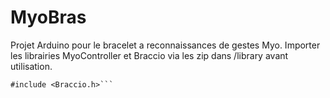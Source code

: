 # MyoBras
Projet Arduino pour le bracelet a reconnaissances de gestes Myo.
Importer les librairies MyoController et Braccio via les zip dans /library avant utilisation.
```#include <MyoController.h>
#include <Braccio.h>```
